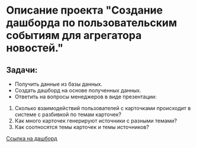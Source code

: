 # Описание проекта "Создание дашборда по пользовательским событиям для агрегатора новостей."

## Задачи:

- Получить данные из базы данных.
- Создать дашборд на основе полученных данных.
- Ответить на вопросы менеджеров в виде презентации:
1. Cколько взаимодействий пользователей с карточками происходит в системе с разбивкой по темам карточек?
2. Как много карточек генерируют источники с разными темами?
3. Как соотносятся темы карточек и темы источников?

[Ссылка на дашборд](https://public.tableau.com/app/profile/ingvar.i/viz/___16848279780300/Dashboard1)
